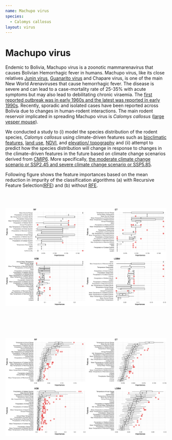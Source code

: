 ```yaml
---
name: Machupo virus
species:
  - Calomys callosus
layout: virus
---
```


# Machupo virus

Endemic to Bolivia, Machupo virus is a zoonotic mammarenavirus that causes Bolivian Hemorrhagic fever in humans. Machupo virus, like its close relatives [Junin virus](resources/junin), [Guanarito virus](resources/guanarito) and Chapare virus, is one of the main New World Arenaviruses that cause hemorrhagic fever. The disease is severe and can lead to a case-mortality rate of 25-35% with acute symptoms but may also lead to debilitating chronic viraemia. The [first reported outbreak was in early 1960s and the latest was reported in early 1990s](https://doi.org/10.1016/j.vetmic.2009.08.027). Recently, sporadic and isolated cases have been reported across Bolivia due to changes in human-rodent interactions. The main rodent reservoir implicated in spreading Machupo virus is _Calomys callosus_ ([large vesper mouse](resources/calomys_callosus)).

We conducted a study to (i) model the species distribution of the rodent species, _Calomys callosus_ using climate-driven features such as [bioclimatic features](https://www.worldclim.org/data/bioclim.html), [land use](https://lcluc.umd.edu/), [NDVI](https://modis.gsfc.nasa.gov/data/dataprod/mod13.php), and [elevation/ topography](https://portal.opentopography.org/datasetMetadata?otCollectionID=OT.032021.4326.2) and (ii) attempt to predict how the species distribution will change in response to changes in the climate-driven features in the future based on climate change scenarios derived from [CMIP6](https://www.carbonbrief.org/cmip6-the-next-generation-of-climate-models-explained/#:~:text=model%20sensitivity%20values.-,Future%20warming%20in%20CMIP6,-The%20limited%20number). More specifically, [the moderate climate change scenario or SSP2.45 and severe climate change scenario or SSP5.85](https://www.carbonbrief.org/explainer-the-high-emissions-rcp8-5-global-warming-scenario/#:~:text=The%20new%20SSP%20scenarios).

Following figure shows the feature importances based on the mean reduction in impurity of the classification algorithms (a) with Recursive Feature Selection([RFE](https://scikit-learn.org/dev/modules/generated/sklearn.feature_selection.RFE.html)) and (b) without [RFE](https://scikit-learn.org/dev/modules/generated/sklearn.feature_selection.RFE.html).

<br><br>

![Fig a. Feature importances for four classification algorithms respectively with RFE](images/RFE_machupo.png)

<br><br><br><br>

![Fig b. Feature importances for four classification algorithms respectively without RFE](images/noRFE_machupo.png)

<br><br>
